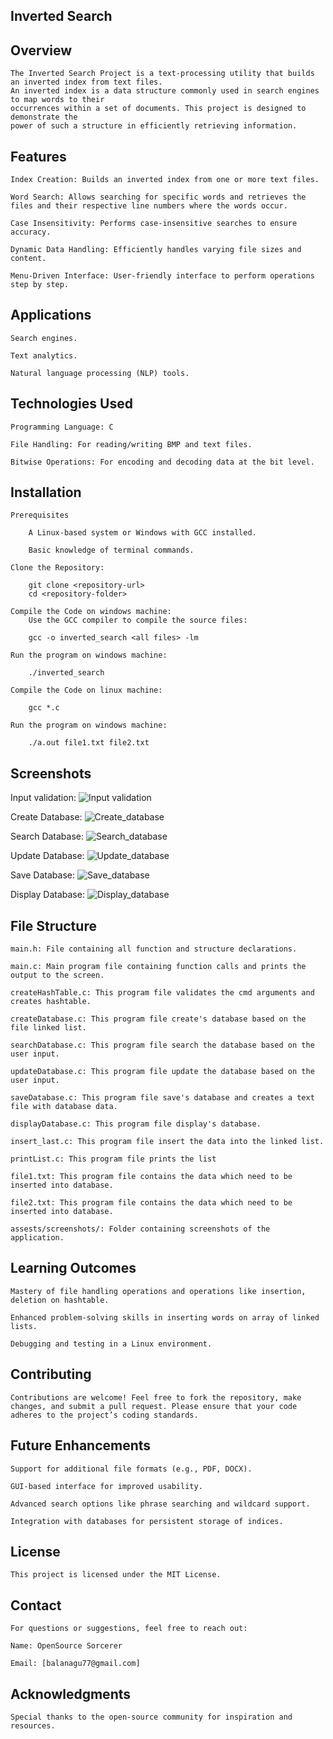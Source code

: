## Inverted Search

## Overview

    The Inverted Search Project is a text-processing utility that builds an inverted index from text files. 
    An inverted index is a data structure commonly used in search engines to map words to their 
    occurrences within a set of documents. This project is designed to demonstrate the 
    power of such a structure in efficiently retrieving information.

## Features

    Index Creation: Builds an inverted index from one or more text files.

    Word Search: Allows searching for specific words and retrieves the files and their respective line numbers where the words occur.

    Case Insensitivity: Performs case-insensitive searches to ensure accuracy.

    Dynamic Data Handling: Efficiently handles varying file sizes and content.

    Menu-Driven Interface: User-friendly interface to perform operations step by step.

## Applications

    Search engines.

    Text analytics.

    Natural language processing (NLP) tools.

## Technologies Used

    Programming Language: C

    File Handling: For reading/writing BMP and text files.

    Bitwise Operations: For encoding and decoding data at the bit level.

## Installation

    Prerequisites

        A Linux-based system or Windows with GCC installed.

        Basic knowledge of terminal commands.

    Clone the Repository:

        git clone <repository-url>
        cd <repository-folder>

    Compile the Code on windows machine:
        Use the GCC compiler to compile the source files:

        gcc -o inverted_search <all files> -lm

    Run the program on windows machine:
    
        ./inverted_search

    Compile the Code on linux machine:

        gcc *.c

    Run the program on windows machine:
    
        ./a.out file1.txt file2.txt    

## Screenshots
Input validation:
![Input validation](./assests/screenshots/input_1.png)

Create Database:
![Create_database](./assests/screenshots/createdatabase.png)

Search Database:
![Search_database](./assests/screenshots/searchdatabase.png)

Update Database:
![Update_database](./assests/screenshots/updatedatabase.png)

Save Database:
![Save_database](./assests/screenshots/savedatabase.png)

Display Database:
![Display_database](./assests/screenshots/displaydatabase.png)

## File Structure

    main.h: File containing all function and structure declarations.

    main.c: Main program file containing function calls and prints the output to the screen.

    createHashTable.c: This program file validates the cmd arguments and creates hashtable. 

    createDatabase.c: This program file create's database based on the file linked list.

    searchDatabase.c: This program file search the database based on the user input.

    updateDatabase.c: This program file update the database based on the user input.

    saveDatabase.c: This program file save's database and creates a text file with database data.

    displayDatabase.c: This program file display's database.

    insert_last.c: This program file insert the data into the linked list.

    printList.c: This program file prints the list

    file1.txt: This program file contains the data which need to be inserted into database.

    file2.txt: This program file contains the data which need to be inserted into database.

    assests/screenshots/: Folder containing screenshots of the application.

## Learning Outcomes

    Mastery of file handling operations and operations like insertion, deletion on hashtable.

    Enhanced problem-solving skills in inserting words on array of linked lists.

    Debugging and testing in a Linux environment.

## Contributing

    Contributions are welcome! Feel free to fork the repository, make changes, and submit a pull request. Please ensure that your code adheres to the project’s coding standards.

## Future Enhancements

    Support for additional file formats (e.g., PDF, DOCX).

    GUI-based interface for improved usability.

    Advanced search options like phrase searching and wildcard support.

    Integration with databases for persistent storage of indices.

## License

    This project is licensed under the MIT License.

## Contact

    For questions or suggestions, feel free to reach out:

    Name: OpenSource Sorcerer

    Email: [balanagu77@gmail.com]

## Acknowledgments

    Special thanks to the open-source community for inspiration and resources.
